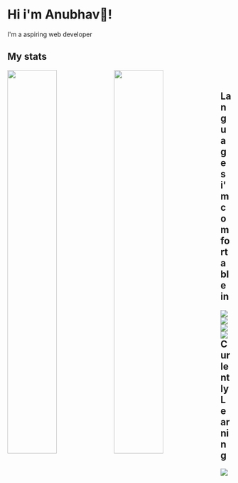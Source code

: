 # Hi i'm Anubhav👋!
I'm a aspiring web developer

## My stats
<img align="left" width="47%" src="https://github-readme-stats.vercel.app/api?username=theAnaKen&show_icons=true&theme=radical" />
<img align="left" width="47%" src="https://github-readme-stats.vercel.app/api/top-langs/?username=theAnaKen&layout=compact&theme=radical" />

<br />

## Languages i'm comfortable in
<img align="left" src="https://img.shields.io/badge/html5-%23E34F26.svg?style=for-the-badge&logo=html5&logoColor=white" />
<img align="left" src ="https://img.shields.io/badge/javascript-%23323330.svg?style=for-the-badge&logo=javascript&logoColor=%23F7DF1E" />
<img align="left" src ="https://img.shields.io/badge/css3-%231572B6.svg?style=for-the-badge&logo=css3&logoColor=white" />
<img align="left" src ="https://img.shields.io/badge/SASS-hotpink.svg?style=for-the-badge&logo=SASS&logoColor=white" />
<br />

## Curlently Learning

<img align="left" src="https://img.shields.io/badge/react-%2320232a.svg?style=for-the-badge&logo=react&logoColor=%2361DAFB" />

